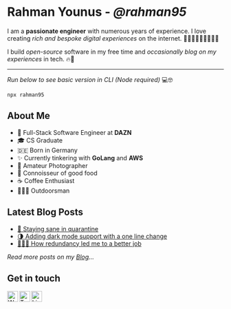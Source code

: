 # Rahman Younus - *@rahman95*

I am a **passionate engineer** with numerous years of experience. I love creating *rich and bespoke digital experiences* on the internet. 🏋🏽‍♂️👷🏽‍♂️👨🏽‍💻

I build *open-source* software in my free time and *occasionally blog on my experiences* in tech. 🔥🚀

--- 
*Run below to see basic version in CLI (Node required)* 💻🤓
```
npx rahman95
```

## About Me

- 💼 Full-Stack Software Engineer at **DAZN**
- 🎓 CS Graduate
- 🇩🇪 Born in Germany
- ✨ Currently tinkering with **GoLang** and **AWS**
- 📸 Amateur Photographer
- 🍔 Connoisseur of good food
- ☕️ Coffee Enthusiast
- 🚵🏽‍♂️ Outdoorsman

## Latest Blog Posts

- [🧠 Staying sane in quarantine](https://ryounus.dev/blog/staying-sane-in-quarantine/)
- [🌗 Adding dark mode support with a one line change](https://ryounus.dev/blog/adding-dark-mode-support-with-a-one-line-change/)
- [👨🏽‍💻 How redundancy led me to a better job](https://ryounus.dev/blog/how-redundancy-led-me-to-a-better-job/) 

*Read more posts on my [Blog][blog]...*

## Get in touch

[<img align="left" alt="Website" width="25px" src="https://cdn.jsdelivr.net/npm/simple-icons@3.4.0/icons/gatsby.svg" />][website]
[<img align="left" alt="Twitter" width="25px" src="https://cdn.jsdelivr.net/npm/simple-icons@3.4.0/icons/twitter.svg" />][twitter]
[<img align="left" alt="LinkedIn" width="25px" src="https://cdn.jsdelivr.net/npm/simple-icons@3.4.0/icons/linkedin.svg" />][linkedin]

[website]: https://ryounus.dev/
[blog]: https://ryounus.dev/blog
[twitter]: https://twitter.com/rahmancodes
[linkedin]: https://www.linkedin.com/in/rahmanyounus/